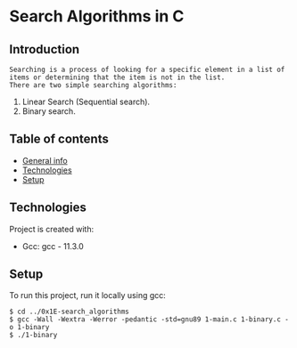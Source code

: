 # Search Algorithms in C
## Introduction
    Searching is a process of looking for a specific element in a list of items or determining that the item is not in the list. 
    There are two simple searching algorithms:
1. Linear Search (Sequential search).
2. Binary search.

## Table of contents
* [General info](#Introduction)
* [Technologies](#technologies)
* [Setup](#setup)

## Technologies
Project is created with:
* Gcc: gcc - 11.3.0

## Setup
To run this project, run it locally using gcc:
```
$ cd ../0x1E-search_algorithms
$ gcc -Wall -Wextra -Werror -pedantic -std=gnu89 1-main.c 1-binary.c -o 1-binary 
$ ./1-binary 
```